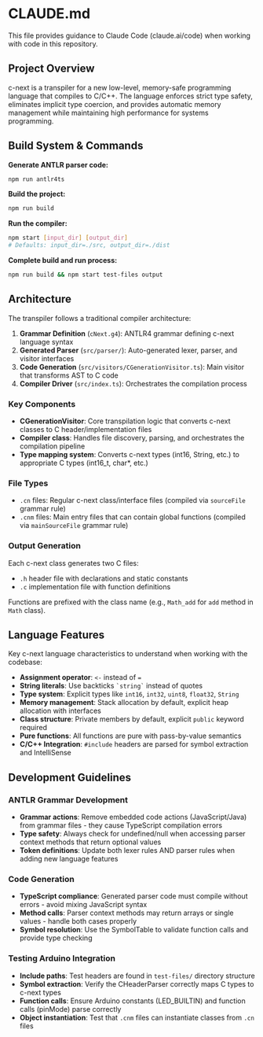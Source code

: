 # CLAUDE.md

This file provides guidance to Claude Code (claude.ai/code) when working with code in this repository.

## Project Overview

c-next is a transpiler for a new low-level, memory-safe programming language that compiles to C/C++. The language enforces strict type safety, eliminates implicit type coercion, and provides automatic memory management while maintaining high performance for systems programming.

## Build System & Commands

**Generate ANTLR parser code:**
```bash
npm run antlr4ts
```

**Build the project:**
```bash
npm run build
```

**Run the compiler:**
```bash
npm start [input_dir] [output_dir]
# Defaults: input_dir=./src, output_dir=./dist
```

**Complete build and run process:**
```bash
npm run build && npm start test-files output
```

## Architecture

The transpiler follows a traditional compiler architecture:

1. **Grammar Definition** (`cNext.g4`): ANTLR4 grammar defining c-next language syntax
2. **Generated Parser** (`src/parser/`): Auto-generated lexer, parser, and visitor interfaces
3. **Code Generation** (`src/visitors/CGenerationVisitor.ts`): Main visitor that transforms AST to C code
4. **Compiler Driver** (`src/index.ts`): Orchestrates the compilation process

### Key Components

- **CGenerationVisitor**: Core transpilation logic that converts c-next classes to C header/implementation files
- **Compiler class**: Handles file discovery, parsing, and orchestrates the compilation pipeline
- **Type mapping system**: Converts c-next types (int16, String, etc.) to appropriate C types (int16_t, char*, etc.)

### File Types

- `.cn` files: Regular c-next class/interface files (compiled via `sourceFile` grammar rule)
- `.cnm` files: Main entry files that can contain global functions (compiled via `mainSourceFile` grammar rule)

### Output Generation

Each c-next class generates two C files:
- `.h` header file with declarations and static constants
- `.c` implementation file with function definitions

Functions are prefixed with the class name (e.g., `Math_add` for `add` method in `Math` class).

## Language Features

Key c-next language characteristics to understand when working with the codebase:

- **Assignment operator**: `<-` instead of `=`
- **String literals**: Use backticks `` `string` `` instead of quotes
- **Type system**: Explicit types like `int16`, `int32`, `uint8`, `float32`, `String`
- **Memory management**: Stack allocation by default, explicit heap allocation with interfaces
- **Class structure**: Private members by default, explicit `public` keyword required
- **Pure functions**: All functions are pure with pass-by-value semantics
- **C/C++ Integration**: `#include` headers are parsed for symbol extraction and IntelliSense

## Development Guidelines

### ANTLR Grammar Development
- **Grammar actions**: Remove embedded code actions (JavaScript/Java) from grammar files - they cause TypeScript compilation errors
- **Type safety**: Always check for undefined/null when accessing parser context methods that return optional values
- **Token definitions**: Update both lexer rules AND parser rules when adding new language features

### Code Generation
- **TypeScript compliance**: Generated parser code must compile without errors - avoid mixing JavaScript syntax
- **Method calls**: Parser context methods may return arrays or single values - handle both cases properly
- **Symbol resolution**: Use the SymbolTable to validate function calls and provide type checking

### Testing Arduino Integration
- **Include paths**: Test headers are found in `test-files/` directory structure
- **Symbol extraction**: Verify the CHeaderParser correctly maps C types to c-next types
- **Function calls**: Ensure Arduino constants (LED_BUILTIN) and function calls (pinMode) parse correctly
- **Object instantiation**: Test that `.cnm` files can instantiate classes from `.cn` files